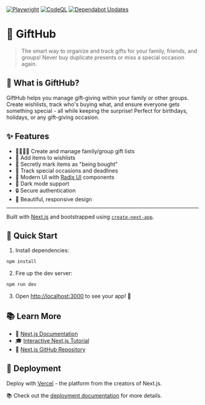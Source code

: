 [![Playwright](https://github.com/jsbase/gifthub/actions/workflows/playwright.yml/badge.svg)](https://github.com/jsbase/gifthub/actions/workflows/playwright.yml)
[![CodeQL](https://github.com/jsbase/gifthub/actions/workflows/github-code-scanning/codeql/badge.svg)](https://github.com/jsbase/gifthub/actions/workflows/github-code-scanning/codeql)
[![Dependabot Updates](https://github.com/jsbase/gifthub/actions/workflows/dependabot/dependabot-updates/badge.svg)](https://github.com/jsbase/gifthub/actions/workflows/dependabot/dependabot-updates)

# 🎁 GiftHub

> The smart way to organize and track gifts for your family, friends, and groups! Never buy duplicate presents or miss a special occasion again.

## 🎯 What is GiftHub?

GiftHub helps you manage gift-giving within your family or other groups. Create wishlists, track who's buying what, and ensure everyone gets something special - all while keeping the surprise! Perfect for birthdays, holidays, or any gift-giving occasion.

## ✨ Features

- 👨‍👩‍👧‍👦 Create and manage family/group gift lists
- 🎯 Add items to wishlists
- 🤫 Secretly mark items as "being bought"
- 📅 Track special occasions and deadlines
- 🎨 Modern UI with [Radix UI](https://www.radix-ui.com/) components
- 🌙 Dark mode support
- 🔒 Secure authentication
- 💅 Beautiful, responsive design

---

Built with [Next.js](https://nextjs.org) and bootstrapped using [`create-next-app`](https://nextjs.org/docs/app/api-reference/cli/create-next-app).

## 🚀 Quick Start

1. Install dependencies:

```bash
npm install
```

2. Fire up the dev server:

```bash
npm run dev
```

3. Open [http://localhost:3000](http://localhost:3000) to see your app! 🎉

## 📚 Learn More

- 📖 [Next.js Documentation](https://nextjs.org/docs)
- 🎓 [Interactive Next.js Tutorial](https://nextjs.org/learn)
- 🐙 [Next.js GitHub Repository](https://github.com/vercel/next.js)

## 🚀 Deployment

Deploy with [Vercel](https://vercel.com/new?utm_medium=default-template&filter=next.js&utm_source=create-next-app&utm_campaign=create-next-app-readme) - the platform from the creators of Next.js.

📚 Check out the [deployment documentation](https://nextjs.org/docs/app/building-your-application/deploying) for more details.
